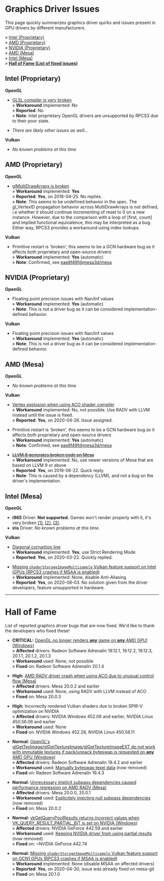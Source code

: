 # Graphics Driver Issues
This page quickly summarizes graphics driver quirks and issues present in GPU drivers by different manufacturers.

» [Intel (Proprietary)](#intel-proprietary) <br>
» [AMD (Proprietary)](#amd-proprietary) <br>
» [NVIDIA (Proprietary)](#nvidia-proprietary) <br>
» [AMD (Mesa)](#amd-mesa) <br>
» [Intel (Mesa)](#intel-mesa) <br>
» [**Hall of Fame (List of fixed issues)**](#hall-of-fame)


## Intel (Proprietary) <a name="intel-proprietary"/>
**OpenGL**
- [GLSL compiler is very broken](https://github.com/RPCS3/rpcs3/issues/6199) <br>
» **Workaround** implemented: No <br>
» **Reported**: No <br>
» **Note**: Intel proprietary OpenGL drivers are unsupported by RPCS3 due to their poor state.

- _There are likely other issues as well..._

**Vulkan**
- _No known problems at this time_


## AMD (Proprietary) <a name="amd-proprietary"/>
**OpenGL**
- [glMultiDrawArrays is broken](https://community.amd.com/message/2858799) <br>
» **Workaround** implemented: **Yes** <br>
» **Reported**: **Yes**, on 2018-04-25. No replies. <br>
» **Note**: This seems to be undefined behavior in the spec. The gl_VertexID propagation behavior across MultiDrawArrays is not defined, i.e whether it should continue incrementing of reset to 0 on a new instance. However, due to the comparison with a loop of [first, count] and implied functional equivalence, this may be interpreted as a bug. Either way, RPCS3 provides a workaround using index lookups.

**Vulkan**
- Primitive restart is 'broken', this seems to be a GCN hardware bug as it affects both proprietary and open-source drivers <br>
» **Workaround** implemented: **Yes** (automatic) <br>
» **Note**: Confirmed, see [eae8f49f@mesa3d/mesa](https://github.com/mesa3d/mesa/commit/eae8f49fc65e6e625f5e05d38c3bf1b61b84bd3d)


## NVIDIA (Proprietary) <a name="nvidia-proprietary"/>
**OpenGL**
- Floating point precision issues with Nan/Inf values<br>
» **Workaround** implemented: **Yes** (automatic) <br>
» **Note**: This is not a driver bug as it can be considered implementation-defined behavior.

**Vulkan**
- Floating point precision issues with Nan/Inf values<br>
» **Workaround** implemented: **Yes** (automatic) <br>
» **Note**: This is not a driver bug as it can be considered implementation-defined behavior.


## AMD (Mesa) <a name="amd-mesa"/>
**OpenGL**
- _No known problems at this time_

**Vulkan**
- [Vertex explosion when using ACO shader compiler](https://gitlab.freedesktop.org/mesa/mesa/-/issues/2848) <br> 
» **Workaround** implemented: No, not possible. Use RADV with LLVM instead until the issue is fixed. <br>
» **Reported**: **Yes**, on 2020-04-26. Issue assigned. 

- Primitive restart is 'broken', this seems to be a GCN hardware bug as it affects both proprietary and open-source drivers <br>
» **Workaround** implemented: **Yes** (automatic) <br>
» **Note**: Confirmed, see [eae8f49f@mesa3d/mesa](https://github.com/mesa3d/mesa/commit/eae8f49fc65e6e625f5e05d38c3bf1b61b84bd3d)

- ~~[LLVM 8 generates broken code on Mesa](https://bugs.freedesktop.org/show_bug.cgi?id=110970)~~ <br>
» **Workaround** implemented: No, use newer versions of Mesa that are based on LLVM 9 or above <br>
» **Reported**: **Yes**, on 2019-06-22. Quick reply. <br>
» **Note**: This is caused by a dependency (LLVM), and not a bug on the driver's implementation. <br>


## Intel (Mesa) <a name="intel-mesa"/>
**OpenGL**
- **i965** Driver: **Not supported.** Games won't render properly with it, it's very broken [[1]](https://www.youtube.com/watch?v=SSprkcc6NZM), [[2]](https://www.youtube.com/watch?v=0qjqblFDdFw), [[3]](https://www.youtube.com/watch?v=ZwKmYBMMdvE).
- **iris** Driver: _No known problems at this time._

**Vulkan**
- [Diagonal corruption line](https://gitlab.freedesktop.org/mesa/mesa/issues/2671) <br>
» **Workaround** implemented: **Yes**, use Strict Rendering Mode <br>
» **Reported**: **Yes**, on 2020-03-22. Quickly replied. <br>

- [Missing `shaderStorageImageMultisample` Vulkan feature support on Intel iGPUs (RPCS3 crashes if MSAA is enabled)](https://gitlab.freedesktop.org/mesa/mesa/-/issues/3355) <br>
» **Workaround** implemented: None, disable Anti-Aliasing <br>
» **Reported**: **Yes**, on 2020-08-03. No solution given from the driver developers, feature unsupported in hardware. <br>

---

# Hall of Fame <a name="hall-of-fame"/>
List of reported graphics driver bugs that are now fixed. We'd like to thank the developers who fixed these!

- **CRITICAL:** [OpenGL no longer renders **any** game on **any** AMD GPU! (Windows)](https://community.amd.com/message/2949336) <br>
» **Affected** drivers: Radeon Software Adrenalin 19.12.1, 19.12.2, 19.12.3, 20.1.1, 20.1.2, 20.1.3 <br>
» **Workaround** used: None, not possible <br>
» **Fixed** on: Radeon Software Adrenalin 20.1.4

- **High:** [AMD RADV driver crash when using ACO due to unusual control flow (Mesa)](https://gitlab.freedesktop.org/mesa/mesa/issues/2557) <br>
» **Affected** drivers: Mesa 20.0.2 and earlier <br>
» **Workaround** used: None, using RADV with LLVM instead of ACO <br>
» **Fixed** on: Mesa 20.0.3

- **High:** Incorrectly rendered Vulkan shaders due to broken SPIR-V optimization on NVIDIA <br>
» **Affected** drivers: NVIDIA Windows 452.06 and earlier, NVIDIA Linux 450.56.06 and earlier <br>
» **Workaround** used: None <br>
» **Fixed** on: NVIDIA Windows 452.28, NVIDIA Linux 450.56.11

- **Normal:** [OpenGL's glGetTexImage/glGetTextureImage/glGetTextureImageEXT do not work with immutable textures if pack/unpack byteswap is requested on **any** AMD GPU (Windows)](https://community.amd.com/thread/227876) <br>
» **Affected** drivers: Radeon Software Adrenalin 19.4.2 and earlier <br>
» **Workaround** used: [Manually byteswap texel data](https://github.com/RPCS3/rpcs3/commit/f56a6548b0a7a520301372f8e456c7174b514a68#diff-6067ceb43fa31f7dc9558bdf0b776ad8) (now removed) <br>
» **Fixed** on: Radeon Software Adrenalin 19.4.3

- **Normal:** [Unnecessary implicit subpass dependencies caused performance regression on AMD RADV (Mesa)](https://gitlab.freedesktop.org/mesa/mesa/issues/2502) <br>
» **Affected** drivers: Mesa 20.0.0, 20.0.1 <br>
» **Workaround** used: [Explicitely injecting null subpass dependencies](https://github.com/RPCS3/rpcs3/pull/7909/commits/943cbb1e39fec9cc02ac6193e9b05482c4a36c92#diff-d0082402e2ea9309446e3dc7818f8394) (now removed) <br>
» **Fixed** on: Mesa 20.0.2

- **Normal:** [vkGetQueryPoolResults returns incorrect values when VK_QUERY_RESULT_PARTIAL_BIT is set on NVIDIA (Windows)](https://forums.developer.nvidia.com/t/vkgetquerypoolresults-returns-incorrect-values-when-vk-query-result-partial-bit-is-set/110137) <br>
» **Affected** drivers: NVIDIA GeForce 442.59 and earlier <br>
» **Workaround** used: [Keeping NVIDIA driver from using partial results](https://github.com/RPCS3/rpcs3/pull/7909/commits/c4f539a9cf43e946364a3931f6e5b8c36457d4b4#diff-c9e6fd1ef5ae3e53670d088d2961e556) (now removed) <br>
» **Fixed** on: ~NVIDIA GeForce 442.74

- **Normal:** [Missing `shaderStorageImageMultisample` Vulkan feature support on GCN1 GPUs (RPCS3 crashes if MSAA is enabled)](https://gitlab.freedesktop.org/mesa/mesa/-/issues/2864) <br>
» **Workaround** implemented: None (disable MSAA on affected drivers) <br>
» **Reported**: **Yes**, on 2020-04-30, issue was already fixed on mesa-git <br>
» **Fixed** on: Mesa 20.1.0

